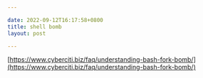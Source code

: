 ```yaml
---

date: 2022-09-12T16:17:58+0800
title: shell bomb
layout: post

---
```


[https://www.cyberciti.biz/faq/understanding-bash-fork-bomb/](https://www.cyberciti.biz/faq/understanding-bash-fork-bomb/)
